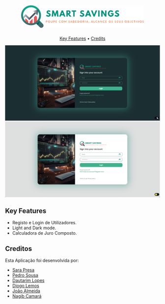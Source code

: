 <link rel="stylesheet" href="https://fonts.googleapis.com/css2?family=League+Spartan:wght@700&display=swap" />
<h1 align="center">
  <br>
  <a href=""><img src="assets/images/logo.svg" alt="Smart Savings" width="400"></a>
</h1>

<p align="center">
  <a href="#key-features">Key Features</a> •
  <a href="#creditos">Credits</a> 
</p>

![screenshot](assets/images/README/001.png)
![screenshot](assets/images/README/002.png)

## Key Features

-   Registo e Login de Utilizadores.
-   Light and Dark mode.
-   Calculadora de Juro Composto.

## Creditos

Esta Aplicação foi desenvolvida por:

-   [Sara Presa](https://github.com/sarapresa)
-   [Pedro Sousa](https://github.com/pedrols74)
-   [Dautarim Lopes](https://github.com/Dauta2002)
-   [Diogo Lemos](https://github.com/DiogoLemos9)
-   [João Almeida](https://github.com/joaoalmeiida40)
-   [Nagib Camará](https://github.com/nagib01)
